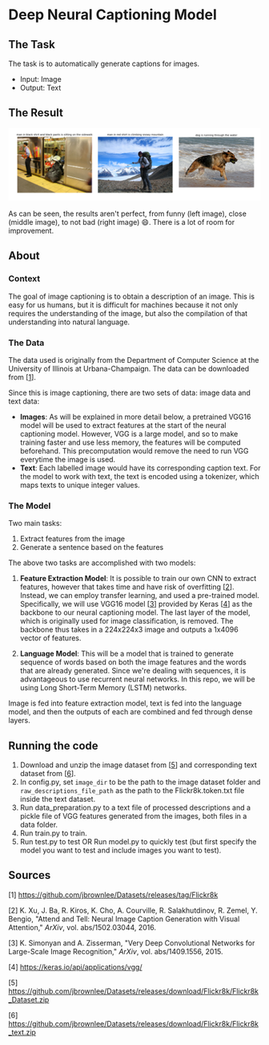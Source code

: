 # Deep Neural Captioning Model

## The Task
The task is to automatically generate captions for images.  

- Input: Image
- Output: Text

## The Result
![alt text](results/sample_captioning_result.png "Sample of a translation")

As can be seen, the results aren't perfect, from funny (left image), close (middle image), to not bad (right image) 😄. There is a lot of room for improvement.

## About

### Context
The goal of image captioning is to obtain a description of an image. This is easy for us humans, but it is difficult for machines because it not only requires the understanding of the image, but also the compilation of that understanding into natural language.

### The Data
The data used is originally from the Department of Computer Science at the University of Illinois at Urbana-Champaign. The data can be downloaded from \[[1](#sources)\]. 

Since this is image captioning, there are two sets of data: image data and text data:
- **Images**: As will be explained in more detail below, a pretrained VGG16 model will be used to extract features at the start of the neural captioning model. However, VGG is a large model, and so to make training faster and use less memory, the features will be computed beforehand. This precomputation would remove the need to run VGG everytime the image is used.
- **Text**: Each labelled image would have its corresponding caption text. For the model to work with text, the text is encoded using a tokenizer, which maps texts to unique integer values.

### The Model
Two main tasks:
1. Extract features from the image
2. Generate a sentence based on the features 

The above two tasks are accomplished with two models:

1. **Feature Extraction Model**: It is possible to train our own CNN to extract features, however that takes time and have risk of overfitting \[[2](#sources)\]. Instead, we can employ transfer learning, and used a pre-trained model. Specifically, we will use VGG16 model \[[3](#sources)\] provided by Keras \[[4](#sources)\] as the backbone to our neural captioning model. The last layer of the model, which is originally used for image classification, is removed. The backbone thus takes in a 224x224x3 image and outputs a 1x4096 vector of features.

2. **Language Model**: This will be a model that is trained to generate sequence of words based on both the image features and the words that are already generated. Since we're dealing with sequences, it is advantageous to use recurrent neural networks. In this repo, we will be using Long Short-Term Memory (LSTM) networks.

Image is fed into feature extraction model, text is fed into the language model, and then the outputs of each are combined and fed through dense layers.

## Running the code
1. Download and unzip the image dataset from \[[5](#sources)\] and corresponding text dataset from \[[6](#sources)\].
1. In config.py, set `image_dir` to be the path to the image dataset folder and `raw_descriptions_file_path` as the path to the Flickr8k.token.txt file inside the text dataset. 
1. Run data_preparation.py to a text file of processed descriptions and a pickle file of VGG features generated from the images, both files in a data folder.
1. Run train.py to train.
1. Run test.py to test OR Run model.py to quickly test (but first specify the model you want to test and include images you want to test).

## <a name="sources"></a>Sources
\[1\] https://github.com/jbrownlee/Datasets/releases/tag/Flickr8k

\[2\] K. Xu, J. Ba, R. Kiros, K. Cho, A. Courville, R. Salakhutdinov, R. Zemel, Y. Bengio, "Attend and Tell: Neural Image Caption Generation with Visual Attention," _ArXiv_, vol. abs/1502.03044, 2016. 

\[3\] K. Simonyan and A. Zisserman, "Very Deep Convolutional Networks for Large-Scale
Image Recognition," _ArXiv_, vol. abs/1409.1556, 2015.

\[4\] https://keras.io/api/applications/vgg/

\[5\] https://github.com/jbrownlee/Datasets/releases/download/Flickr8k/Flickr8k_Dataset.zip

\[6\] https://github.com/jbrownlee/Datasets/releases/download/Flickr8k/Flickr8k_text.zip






